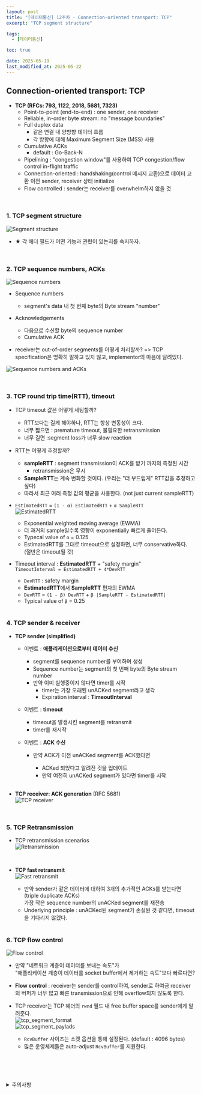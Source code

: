 ```yaml
---
layout: post
title: "[데이터통신] 12주차 - Connection-oriented transport: TCP"
excerpt: "TCP segment structure"

tags:
  - [데이터통신]

toc: true

date: 2025-05-19
last_modified_at: 2025-05-22
---
```

## Connection-oriented transport: TCP
- **TCP (RFCs: 793, 1122, 2018, 5681, 7323)**
  - Point-to-point (end-to-end) : one sender, one receiver
  - Reliable, in-order byte stream: no "message boundaries"
  - Full duplex data
    - 같은 연결 내 양방향 데이터 흐름
    - 각 방향에 대해 Maximum Segment Size (MSS) 사용
  - Cumulative ACKs
    - default : Go-Back-N
  - Pipelining : "congestion window"를 사용하여 TCP congestion/flow control in-flight traffic
  - Connection-oriented : handshaking(control 메시지 교환)으로 데이터 교환 이전 sender, receiver 상태 initialize
  - Flow controlled : sender는 receiver를 overwhelm하지 않을 것  

<br>

### 1. TCP segment structure  
![Segment structure][def]  
  - ★ 각 헤더 필드가 어떤 기능과 관련이 있는지를 숙지하자.   

<br>

### 2. TCP sequence numbers, ACKs  
![Sequence numbers][def2]
- Sequence numbers
  - segment's data 내 첫 번째 byte의 Byte stream "number"

- Acknowledgements
  - 다음으로 수신할 byte의 sequence number  
  - Cumulative ACK

- receiver는 out-of-order segments를 어떻게 처리할까?
  => TCP specification은 명확히 말하고 있지 않고, implementor의 마음에 달려있다.

![Sequence numbers and ACKs][def3]  

<br>

### 3. TCP round trip time(RTT), timeout
- TCP timeout 값은 어떻게 세팅할까?
  - RTT보다는 길게 해야하나, RTT는 항상 변동성이 크다.
  - 너무 짧으면 : premature timeout, 불필요한 retransmission
  - 너무 길면 :segment loss가 너무 slow reaction

- RTT는 어떻게 추정할까?
  - **sampleRTT** : segment transmission이 ACK를 받기 까지의 측정된 시간
    - retransmission은 무시
  - **SampleRTT**는 계속 변화할 것이다. (우리는 "더 부드럽게" RTT값을 추정하고 싶다)
  - 따라서 최근 여러 측정 값의 평균을 사용한다. (not just current sampleRTT)

- `EstimatedRTT` = `(1 - α) EstimatedRTT` + `α SampleRTT`  
![EstimatedRTT][def4]  
  - Exponential weighted moving average (EWMA)
  - 더 과거의 sample일수록 영향이 exponentially 빠르게 줄어든다.
  - Typecal value of `α` = 0.125  
  - EstimatedRTT를 그대로 timeout으로 설정하면, 너무 conservative하다. (절반은 timeout될 것)

- Timeout interval : **EstimatedRTT** + "safety margin"  
`TimeoutInterval = EstimatedRTT + 4*DevRTT`
  - `DevRTT` : safety margin
  - **EstimatedRTT**에서 **SampleRTT** 편차의 EWMA
  - `DevRTT` = `(1 - β) DevRTT` + `β |SampleRTT - EstimatedRTT|`  
  - Typical value of `β` = 0.25  

  <br>

### 4. TCP sender & receiver
- **TCP sender (simplified)**
  - 이벤트 : **애플리케이션으로부터 데이터 수신**
    - segment를 sequence number를 부여하며 생성
    - Sequence number는 segment의 첫 번째 byte의 Byte stream number
    - 만약 이미 실행중이지 않다면 timer를 시작
      - timer는 가장 오래된 unACKed segment라고 생각
      - Expiration interval : **TimeoutInterval**

  - 이벤트 : **timeout**
    - timeout을 발생시킨 segment를 retransmit
    - timer를 재시작

  - 이벤트 : **ACK 수신**
    - 만약 ACK가 이전 unACKed segment를 ACK했다면
      - ACKed 되었다고 알려진 것을 업데이트
      - 만약 여전히 unACKed segment가 있다면 timer를 시작

      <br>

- **TCP receiver: ACK generation** (RFC 5681)  
![TCP receiver][def5]  

<br>

### 5. TCP Retransmission
- TCP retransmission scenarios  
![Retransmission][def6]  

<br>

- **TCP fast retransmit**  
![Fast retransmit][def7]  
  - 만약 sender가 같은 데이터에 대하여 3개의 추가적인 ACKs를 받는다면 (triple duplicate ACKs)  
  가장 작은 sequence number의 unACKed segment를 재전송  
  - Underlying principle : unACKed된 segment가 손실된 것 같다면, timeout을 기다리지 않겠다.  

  <br>

### 6. TCP flow control
![Flow control][def8]  
- 만약 "네트워크 계층이 데이터를 보내는 속도"가  
"애플리케이션 계층이 데이터를 socket buffer에서 제거하는 속도"보다 빠르다면?

- **Flow control** : receiver는 sender를 control하여, sender로 하여금 receiver의 버퍼가 너무 많고 빠른 transmission으로 인해 overflow되지 않도록 한다.  

- TCP receiver는 TCP 헤더의 `rwnd` 필드 내 free buffer space를 sender에게 알려준다.  
![tcp_segment_format][def9]  
![tcp_segment_paylads][def10]  
  - `RcvBuffer` 사이즈는 소켓 옵션을 통해 설정된다. (default : 4096 bytes)
  - 많은 운영체제들은 auto-adjust `RcvBuffer`를 지원한다.  

<br>
<br>
<br>
<br>
<details>
<summary>주의사항</summary>
<div markdown="1">

이 포스팅은 강원대학교 김도형 교수님의 데이터통신 수업을 들으며 내용을 정리 한 것입니다.  
수업 내용에 대한 저작권은 교수님께 있으니,  
다른 곳으로의 무분별한 내용 복사를 자제해 주세요.

</div>
</details>

[def]: https://i.imgur.com/PZNlN10.png
[def2]: https://i.imgur.com/T8rvq86.png
[def3]: https://i.imgur.com/ExNDaU4.png
[def4]: https://i.imgur.com/qfF9cTF.png
[def5]: https://i.imgur.com/Zn10Bz1.png
[def6]: https://i.imgur.com/axq73bV.png
[def7]: https://i.imgur.com/h19w7Wi.png
[def8]: https://i.imgur.com/v3LzEMy.png
[def9]: https://i.imgur.com/4TEspBf.png
[def10]: https://i.imgur.com/dZ5qzNF.png